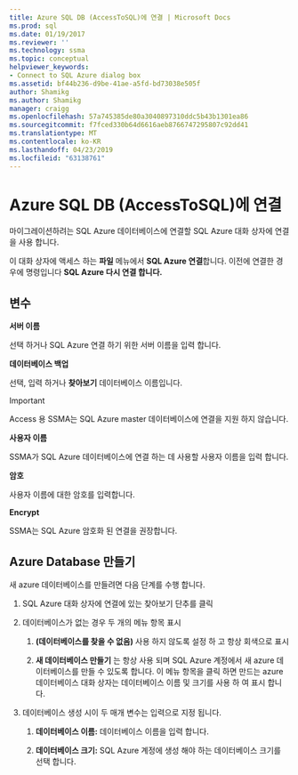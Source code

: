 ```yaml
---
title: Azure SQL DB (AccessToSQL)에 연결 | Microsoft Docs
ms.prod: sql
ms.date: 01/19/2017
ms.reviewer: ''
ms.technology: ssma
ms.topic: conceptual
helpviewer_keywords:
- Connect to SQL Azure dialog box
ms.assetid: bf44b236-d9be-41ae-a5fd-bd73038e505f
author: Shamikg
ms.author: Shamikg
manager: craigg
ms.openlocfilehash: 57a745385de80a3040897310ddc5b43b1301ea86
ms.sourcegitcommit: f7fced330b64d6616aeb8766747295807c92dd41
ms.translationtype: MT
ms.contentlocale: ko-KR
ms.lasthandoff: 04/23/2019
ms.locfileid: "63138761"
---
```

# <a name="connect-to-azure-sql-db-accesstosql"></a>Azure SQL DB (AccessToSQL)에 연결
마이그레이션하려는 SQL Azure 데이터베이스에 연결할 SQL Azure 대화 상자에 연결을 사용 합니다.  
  
이 대화 상자에 액세스 하는 **파일** 메뉴에서 **SQL Azure 연결**합니다. 이전에 연결한 경우에 명령입니다 **SQL Azure 다시 연결 합니다.**  
  
## <a name="options"></a>변수  
**서버 이름**  
  
선택 하거나 SQL Azure 연결 하기 위한 서버 이름을 입력 합니다.  
  
**데이터베이스 백업**  
  
선택, 입력 하거나 **찾아보기** 데이터베이스 이름입니다.  
  
> [!IMPORTANT]  
> Access 용 SSMA는 SQL Azure master 데이터베이스에 연결을 지원 하지 않습니다.  
  
**사용자 이름**  
  
SSMA가 SQL Azure 데이터베이스에 연결 하는 데 사용할 사용자 이름을 입력 합니다.  
  
**암호**  
  
사용자 이름에 대한 암호를 입력합니다.  
  
**Encrypt**  
  
SSMA는 SQL Azure 암호화 된 연결을 권장합니다.  
  
## <a name="create-azure-database"></a>Azure Database 만들기  
새 azure 데이터베이스를 만들려면 다음 단계를 수행 합니다.  
  
1.  SQL Azure 대화 상자에 연결에 있는 찾아보기 단추를 클릭  
  
2.  데이터베이스가 없는 경우 두 개의 메뉴 항목 표시  
  
    1.  **(데이터베이스를 찾을 수 없음)**  사용 하지 않도록 설정 하 고 항상 회색으로 표시  
  
    2.  **새 데이터베이스 만들기** 는 항상 사용 되며 SQL Azure 계정에서 새 azure 데이터베이스를 만들 수 있도록 합니다. 이 메뉴 항목을 클릭 하면 만드는 azure 데이터베이스 대화 상자는 데이터베이스 이름 및 크기를 사용 하 여 표시 합니다.  
  
3.  데이터베이스 생성 시이 두 매개 변수는 입력으로 지정 됩니다.  
  
    1.  **데이터베이스 이름:** 데이터베이스 이름을 입력 합니다.  
  
    2.  **데이터베이스 크기:** SQL Azure 계정에 생성 해야 하는 데이터베이스 크기를 선택 합니다.  
  
